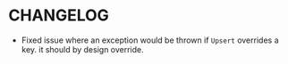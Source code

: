 # CHANGELOG

* Fixed issue where an exception would be thrown if `Upsert` overrides a key. it should by design override.
